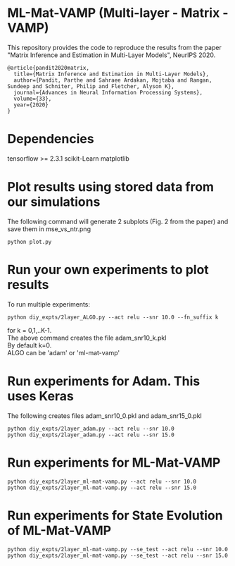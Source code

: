 # ML-Mat-VAMP (Multi-layer - Matrix - VAMP)

This repository provides the code to reproduce the results from the paper "Matrix Inference and Estimation in Multi-Layer Models", NeurIPS 2020.

```
@article{pandit2020matrix,
  title={Matrix Inference and Estimation in Multi-Layer Models},
  author={Pandit, Parthe and Sahraee Ardakan, Mojtaba and Rangan, Sundeep and Schniter, Philip and Fletcher, Alyson K},
  journal={Advances in Neural Information Processing Systems},
  volume={33},
  year={2020}
}
```

# Dependencies
tensorflow >= 2.3.1
scikit-Learn
matplotlib

# Plot results using stored data from our simulations

The following command will generate 2 subplots (Fig. 2 from the paper) and save them in mse_vs_ntr.png

```
python plot.py
```

# Run your own experiments to plot results
To run multiple experiments:
```
python diy_expts/2layer_ALGO.py --act relu --snr 10.0 --fn_suffix k
```
for k = 0,1,..K-1.  
The above command creates the file adam_snr10_k.pkl  
By default k=0.  
ALGO can be 'adam' or 'ml-mat-vamp'

# Run experiments for Adam. This uses Keras
The following creates files adam_snr10_0.pkl and adam_snr15_0.pkl
```
python diy_expts/2layer_adam.py --act relu --snr 10.0
python diy_expts/2layer_adam.py --act relu --snr 15.0
```

# Run experiments for ML-Mat-VAMP
```
python diy_expts/2layer_ml-mat-vamp.py --act relu --snr 10.0
python diy_expts/2layer_ml-mat-vamp.py --act relu --snr 15.0
```

# Run experiments for State Evolution of ML-Mat-VAMP
```
python diy_expts/2layer_ml-mat-vamp.py --se_test --act relu --snr 10.0
python diy_expts/2layer_ml-mat-vamp.py --se_test --act relu --snr 15.0
```

